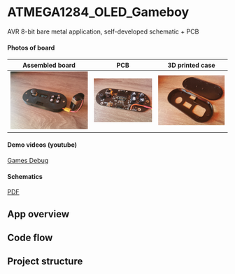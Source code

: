 # ATMEGA1284_OLED_Gameboy
AVR 8-bit bare metal application, self-developed schematic + PCB

#### Photos of board

Assembled board |  PCB | 3D printed case
:-------------------------:|:-------------------------:|:-------------------------:
<img src="/media/assembled.png" width="auto" height="auto"/></br>  |  <img src="/media/pcb.png" width="auto" height="auto"/></br> | <img src="/media/case.png" width="auto" height="auto"/></br> 

#### Demo videos (youtube)

[ Games ](https://www.youtube.com/watch?v=D_vLn6cdAP8&ab_channel=LeonidTsigrinski)
[ Debug ](https://www.youtube.com/watch?v=agJH_pz0l60&ab_channel=LeonidTsigrinski)

#### Schematics

[ PDF ](https://github.com/Leonid-98/ATMEGA1284_OLED_Gameboy/blob/main/media/schematic.pdf)



## App overview

## Code flow

## Project structure
